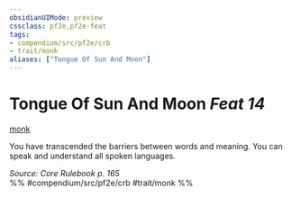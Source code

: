 ```yaml
---
obsidianUIMode: preview
cssclass: pf2e,pf2e-feat
tags:
- compendium/src/pf2e/crb
- trait/monk
aliases: ["Tongue Of Sun And Moon"]
---
```

# Tongue Of Sun And Moon  *Feat 14*  
[monk](Reference/Rules/Traits/monk.md "Monk Class Trait")  


You have transcended the barriers between words and meaning. You can speak and understand all spoken languages.

*Source: Core Rulebook p. 165*  
%% #compendium/src/pf2e/crb #trait/monk %%